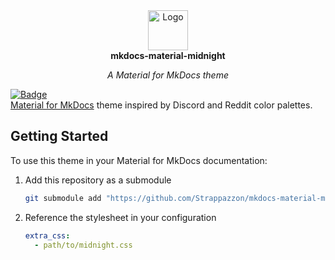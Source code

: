 <!-- markdownlint-disable-next-line MD041 -->
<div align="center">
  <img width="64" src="https://cdn.jsdelivr.net/npm/@svgmoji/twemoji@2.0.0/svg/1F311.svg" alt="Logo">
</div>

<div align="center">
  <strong>mkdocs-material-midnight</strong>
</div>

<p align="center">
  <em>A Material for MkDocs theme</em>
</p>

[![Badge](https://img.shields.io/badge/Material%20for%20MkDocs-%3E%3D%209.6-2094f3?style=for-the-badge&labelColor=4051b5&logo=materialformkdocs&logoColor=fff)](https://squidfunk.github.io/mkdocs-material/)  
[Material for MkDocs](https://squidfunk.github.io/mkdocs-material/) theme inspired by Discord and Reddit color palettes.

## Getting Started

To use this theme in your Material for MkDocs documentation:

1. Add this repository as a submodule

   ```sh
   git submodule add "https://github.com/Strappazzon/mkdocs-material-midnight"
   ```

2. Reference the stylesheet in your configuration

   ```yaml
   extra_css:
     - path/to/midnight.css
   ```
